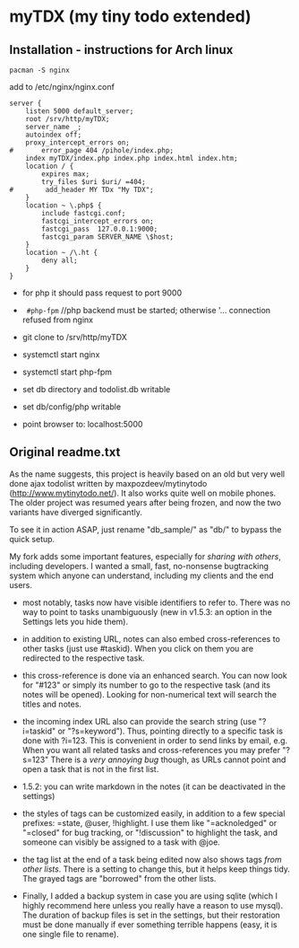 # myTDX (my tiny todo extended)

## Installation - instructions for Arch linux

`pacman -S nginx`

add to  /etc/nginx/nginx.conf

```
server {
    listen 5000 default_server;
    root /srv/http/myTDX;
    server_name _;
    autoindex off;
    proxy_intercept_errors on;
#       error_page 404 /pihole/index.php;
    index myTDX/index.php index.php index.html index.htm;
    location / {
        expires max;
        try_files $uri $uri/ =404;
#        add_header MY TDx "My TDX";
    }
    location ~ \.php$ {
        include fastcgi.conf;
        fastcgi_intercept_errors on;
        fastcgi_pass  127.0.0.1:9000;
        fastcgi_param SERVER_NAME \$host;
    }
    location ~ /\.ht {
        deny all;
    }
}
```


* for php it should pass request to port 9000
* ` #php-fpm`  //php backend must be started; otherwise '... connection refused from nginx
* git clone <this repo> to /srv/http/myTDX
* systemctl start nginx
* systemctl start php-fpm

* set db directory and todolist.db writable
* set db/config/php writable

* point browser to: localhost:5000

## Original readme.txt
As the name suggests, this project is heavily based on an old but very well done ajax todolist
written by maxpozdeev/mytinytodo (http://www.mytinytodo.net/). It also works quite well on mobile phones.
The older project was resumed years after being frozen, and now the two variants have diverged significantly.

To see it in action ASAP, just rename "db_sample/" as "db/" to bypass the quick setup.

My fork adds some important features, especially for *sharing with others*, including developers.
I wanted a small, fast, no-nonsense bugtracking system which anyone can understand, including my
clients and the end users.

- most notably, tasks now have visible identifiers to refer to. There was no way to point to tasks
unambiguously (new in v1.5.3: an option in the Settings lets you hide them).

- in addition to existing URL, notes can also embed cross-references to other tasks (just use #taskid).
When you click on them you are redirected to the respective task.

- this cross-reference is done via an enhanced search. You can now look for "#123" or simply its number
to go to the respective task (and its notes will be opened). Looking for non-numerical text will search
the titles and notes.

- the incoming index URL also can provide the search string (use "?i=taskid" or "?s=keyword"). Thus,
pointing directly to a specific task is done with ?i=123. This is convenient in order to send links
by email, e.g. When you want all related tasks and cross-references you may prefer "?s=123"
There is a *very annoying bug* though, as URLs cannot point and open a task that is not in the first list.

- 1.5.2: you can write markdown in the notes (it can be deactivated in the settings)

- the styles of tags can be customized easily, in addition to a few special prefixes: =state, @user, !highlight.
I use them like "=acknoledged" or "=closed" for bug tracking, or "!discussion" to highlight the task, and
someone can visibly be assigned to a task with @joe.

- the tag list at the end of a task being edited now also shows tags *from other lists*. There is a setting
to change this, but it helps keep things tidy. The grayed tags are "borrowed" from the other lists.

- Finally, I added a backup system in case you are using sqlite (which I highly recommend here unless you
really have a reason to use mysql). The duration of backup files is set in the settings, but their restoration
must be done manually if ever something terrible happens (easy, it is one single file to rename).
